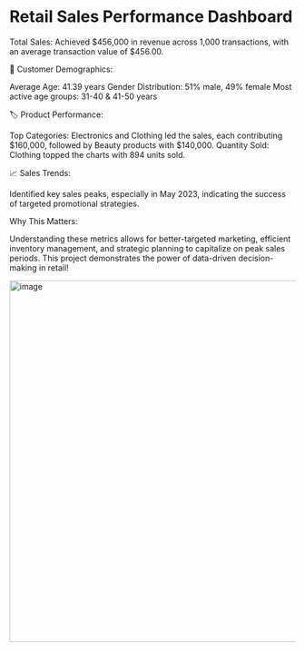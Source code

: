 # Retail Sales Performance Dashboard

Total Sales: Achieved $456,000 in revenue across 1,000 transactions, with an average transaction value of $456.00.

👥 Customer Demographics:

Average Age: 41.39 years
Gender Distribution: 51% male, 49% female
Most active age groups: 31-40 & 41-50 years

🏷️ Product Performance:

Top Categories: Electronics and Clothing led the sales, each contributing $160,000, followed by Beauty products with $140,000.
Quantity Sold: Clothing topped the charts with 894 units sold.

📈 Sales Trends: 

Identified key sales peaks, especially in May 2023, indicating the success of targeted promotional strategies.

Why This Matters:

Understanding these metrics allows for better-targeted marketing, efficient inventory management, and strategic planning to capitalize on peak sales periods. This project demonstrates the power of data-driven decision-making in retail!

<img width="1166" height="637" alt="image" src="https://github.com/user-attachments/assets/71f2a8a7-6b25-43d0-b375-68fd7db9c630" />
